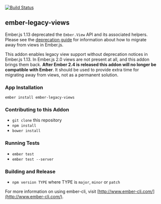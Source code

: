 [![Build Status](https://travis-ci.org/emberjs/ember-legacy-views.svg)](https://travis-ci.org/emberjs/ember-legacy-views)

## ember-legacy-views

Ember.js 1.13 deprecated the `Ember.View` API and its associated helpers.
Please see the [deprecation guide](http://emberjs.com/deprecations/v1.x/#toc_ember-view)
for information about how to migrate away from views in Ember.js.

This addon enables legacy view support without deprecation notices in Ember.js 1.13.
In Ember.js 2.0 views are not present at all, and this addon brings them back.
**After Ember 2.4 is released this addon will no longer be compatible with
Ember**. It should be used to provide extra time for migrating away from views,
not as a permanent solution.

### App Installation

```
ember install ember-legacy-views
```

### Contributing to this Addon

* `git clone` this repository
* `npm install`
* `bower install`

### Running Tests

* `ember test`
* `ember test --server`

### Building and Release

* `npm version TYPE` where TYPE is `major`, `minor` or `patch`

For more information on using ember-cli, visit [http://www.ember-cli.com/](http://www.ember-cli.com/).
